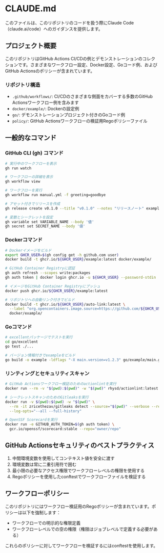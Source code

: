 # CLAUDE.md

このファイルは、このリポジトリのコードを扱う際にClaude Code（claude.ai/code）へのガイダンスを提供します。

## プロジェクト概要

このリポジトリはGitHub Actions CI/CDの例とデモンストレーションのコレクションです。さまざまなワークフロー設定、Docker設定、Goコード例、およびGitHub Actionsのポリシーが含まれています。

### リポジトリ構造

- `.github/workflows/`: CI/CDのさまざまな側面をカバーする多数のGitHub Actionsワークフロー例を含みます
- `docker/example/`: Dockerの設定例
- `go/`: デモンストレーションプロジェクト付きのGoコード例
- `policy/`: GitHub Actionsワークフローの検証用Regoポリシーファイル

## 一般的なコマンド

### GitHub CLI (gh) コマンド

```bash
# 実行中のワークフローを表示
gh run watch

# ワークフローの詳細を表示
gh workflow view

# ワークフローを実行
gh workflow run manual.yml -f greeting=goodbye

# アセット付きでリリースを作成
gh release create v0.1.0 --title "v0.1.0" --notes "リリースノート" example.txt

# 変数とシークレットを設定
gh variable set VARIABLE_NAME --body '値'
gh secret set SECRET_NAME --body '値'
```

### Dockerコマンド

```bash
# Dockerイメージをビルド
export GHCR_USER=$(gh config get -h github.com user)
docker build -t ghcr.io/${GHCR_USER}/example:latest docker/example/

# GitHub Container Registryに認証
gh auth refresh --scopes write:packages
gh auth token | docker login ghcr.io -u ${GHCR_USER} --password-stdin

# イメージをGitHub Container Registryにプッシュ
docker push ghcr.io/${GHCR_USER}/example:latest

# リポジトリへの自動リンク付きでビルド
docker build -t ghcr.io/${GHCR_USER}/auto-link:latest \
  --label "org.opencontainers.image.source=https://github.com/${GHCR_USER}/github-cicd" \
  docker/example/
```

### Goコマンド

```bash
# excellentパッケージでテストを実行
cd go/excellent
go test ./...

# バージョン情報付きでexampleをビルド
go build -o example -ldflags "-X main.version=v1.2.3" go/example/main.go
```

### リンティングとセキュリティスキャン

```bash
# GitHub Actionsワークフロー検証のためのactionlintを実行
docker run --rm -v "$(pwd):$(pwd)" -w "$(pwd)" rhysd/actionlint:latest

# シークレットスキャンのためのGitleaksを実行
docker run -v $(pwd):$(pwd) -w "$(pwd)" \
  --rm -it zricethezav/gitleaks detect --source="$(pwd)" --verbose --redact \
  --log-opts="--all --full-history"

# OpenSSF Scorecardを実行
docker run -e GITHUB_AUTH_TOKEN=$(gh auth token) \
  gcr.io/openssf/scorecard:stable --repo="owner/repo"
```

## GitHub Actionsセキュリティのベストプラクティス

1. 中間環境変数を使用してコンテキスト値を安全に渡す
2. 環境変数は常に二重引用符で囲む
3. 最小限の必要なアクセス権限でワークフローレベルの権限を使用する
4. Regoポリシーを使用したconftestでワークフローファイルを検証する

## ワークフローポリシー

このリポジトリにはワークフロー検証用のRegoポリシーが含まれています。ポリシーは以下を強制します：

- ワークフローでの明示的な権限定義
- ワークフローレベルでの空の権限（権限はジョブレベルで定義する必要がある）

これらのポリシーに対してワークフローを検証するにはconftestを使用します。